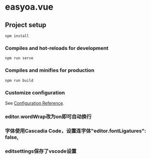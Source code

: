 # easyoa.vue

## Project setup
```
npm install
```

### Compiles and hot-reloads for development
```
npm run serve
```

### Compiles and minifies for production
```
npm run build
```

### Customize configuration
See [Configuration Reference](https://cli.vuejs.org/config/).


### editor.wordWrap改为on即可自动换行
### 字体使用Cascadia Code，设置连字体"editor.fontLigatures": false,
<!-- Beautify
 美化 javascript, JSON, CSS, Sass, 以及 HTML 。一般需要配合.jsbeautifyrc使用

Eslint
 检查代码是否符合规范

GitLens
 Git提示

language-stylus
 stylus语法支持

Markdown All in One
 Markdown语法快捷键

Material Icon Theme
 多样化的文件图标

One Dark Pro
 一款深黑色的主题

Path Intellisense
 相对、绝对路径提示

Prettier formatter
 代码格式化

Python
 Python支持

React Native Snippet
 React Native 语法片段扩展

Setting Sync
 同步本地vscode编辑器的设置到github

Vetur
 Vue语法支持。包括语法高亮、语法代码提示、语法lint检测等

Vue VSCode Snippets
 Vue 语法片段扩展

npm Intellisense
 import、require npm模块是自动补全 -->

### editsettings保存了vscode设置
